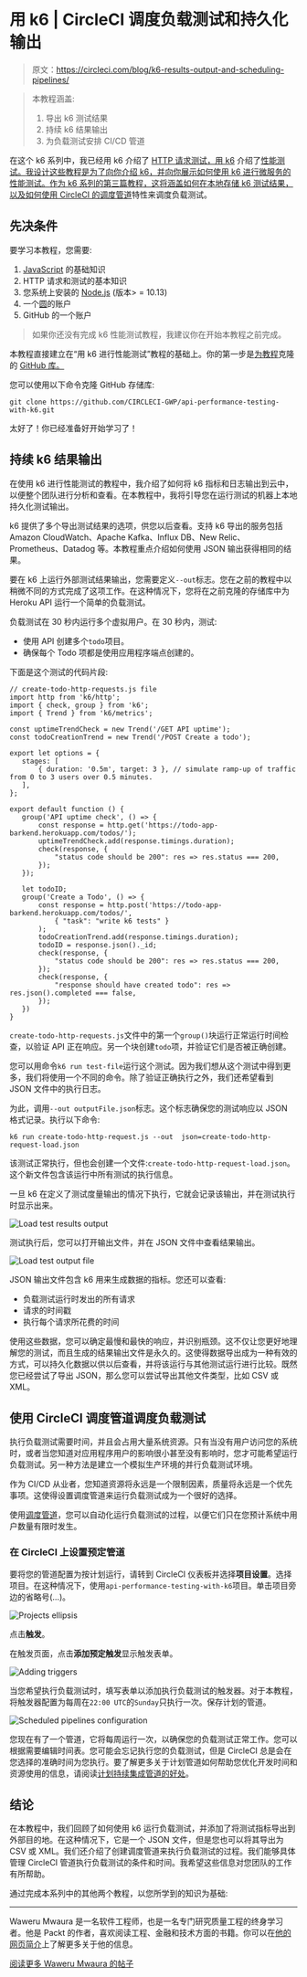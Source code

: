# 用 k6 | CircleCI 调度负载测试和持久化输出

> 原文：<https://circleci.com/blog/k6-results-output-and-scheduling-pipelines/>

> 本教程涵盖:
> 
> 1.  导出 k6 测试结果
> 2.  持续 k6 结果输出
> 3.  为负载测试安排 CI/CD 管道

在这个 k6 系列中，我已经用 k6 介绍了 [HTTP 请求测试，用 k6](https://circleci.com/blog/http-request-testing-with-k6/) 介绍了[性能测试。我设计这些教程是为了向你介绍 k6，并向你展示如何使用 k6 进行微服务的性能测试。作为 k6 系列的第三篇教程，这将涵盖如何在本地存储 k6 测试结果，以及如何使用 CircleCI 的](https://circleci.com/blog/api-performance-testing-with-k6/)[调度管道](https://circleci.com/docs/scheduled-pipelines/)特性来调度负载测试。

## 先决条件

要学习本教程，您需要:

1.  [JavaScript](https://www.JavaScript.com/) 的基础知识
2.  HTTP 请求和测试的基本知识
3.  您系统上安装的 [Node.js](https://nodejs.org) (版本> = 10.13)
4.  一个[圆](https://circleci.com/signup/)的账户
5.  GitHub 的一个账户

> 如果你还没有完成 k6 性能测试教程，我建议你在开始本教程之前完成。

本教程直接建立在“用 k6 进行性能测试”教程的基础上。你的第一步是[为教程](https://docs.github.com/en/repositories/creating-and-managing-repositories/cloning-a-repository)克隆的 [GitHub 库。](https://github.com/CIRCLECI-GWP/api-performance-testing-with-k6)

您可以使用以下命令克隆 GitHub 存储库:

```
git clone https://github.com/CIRCLECI-GWP/api-performance-testing-with-k6.git 
```

太好了！你已经准备好开始学习了！

## 持续 k6 结果输出

在使用 k6 进行性能测试的教程中，我介绍了如何将 k6 指标和日志输出到云中，以便整个团队进行分析和查看。在本教程中，我将引导您在运行测试的机器上本地持久化测试输出。

k6 提供了多个导出测试结果的选项，供您以后查看。支持 k6 导出的服务包括 Amazon CloudWatch、Apache Kafka、Influx DB、New Relic、Prometheus、Datadog 等。本教程重点介绍如何使用 JSON 输出获得相同的结果。

要在 k6 上运行外部测试结果输出，您需要定义`--out`标志。您在之前的教程中以稍微不同的方式完成了这项工作。在这种情况下，您将在之前克隆的存储库中为 Heroku API 运行一个简单的负载测试。

负载测试在 30 秒内运行多个虚拟用户。在 30 秒内，测试:

*   使用 API 创建多个`todo`项目。
*   确保每个 Todo 项都是使用应用程序端点创建的。

下面是这个测试的代码片段:

```
// create-todo-http-requests.js file
import http from 'k6/http';
import { check, group } from 'k6';
import { Trend } from 'k6/metrics';

const uptimeTrendCheck = new Trend('/GET API uptime');
const todoCreationTrend = new Trend('/POST Create a todo');

export let options = {
   stages: [
       { duration: '0.5m', target: 3 }, // simulate ramp-up of traffic from 0 to 3 users over 0.5 minutes.
   ],
};

export default function () {
   group('API uptime check', () => {
       const response = http.get('https://todo-app-barkend.herokuapp.com/todos/');
       uptimeTrendCheck.add(response.timings.duration);
       check(response, {
           "status code should be 200": res => res.status === 200,
       });
   });

   let todoID;
   group('Create a Todo', () => {
       const response = http.post('https://todo-app-barkend.herokuapp.com/todos/',
           { "task": "write k6 tests" }
       );
       todoCreationTrend.add(response.timings.duration);
       todoID = response.json()._id;
       check(response, {
           "status code should be 200": res => res.status === 200,
       });
       check(response, {
           "response should have created todo": res => res.json().completed === false,
       });
   })
} 
```

`create-todo-http-requests.js`文件中的第一个`group()`块运行正常运行时间检查，以验证 API 正在响应。另一个块创建`todo`项，并验证它们是否被正确创建。

您可以用命令`k6 run test-file`运行这个测试。因为我们想从这个测试中得到更多，我们将使用一个不同的命令。除了验证正确执行之外，我们还希望看到 JSON 文件中的执行日志。

为此，调用`--out outputFile.json`标志。这个标志确保您的测试响应以 JSON 格式记录。执行以下命令:

```
k6 run create-todo-http-request.js --out  json=create-todo-http-request-load.json 
```

该测试正常执行，但也会创建一个文件:`create-todo-http-request-load.json`。这个新文件包含该运行中所有测试的执行信息。

一旦 k6 在定义了测试度量输出的情况下执行，它就会记录该输出，并在测试执行时显示出来。

![Load test results output](img/7f25eb0cc5022a54bbcdc9ce52e3e636.png)

测试执行后，您可以打开输出文件，并在 JSON 文件中查看结果输出。

![Load test output file](img/8472cbc3e2bdb4259f791b5b6404093a.png)

JSON 输出文件包含 k6 用来生成数据的指标。您还可以查看:

*   负载测试运行时发出的所有请求
*   请求的时间戳
*   执行每个请求所花费的时间

使用这些数据，您可以确定最慢和最快的响应，并识别瓶颈。这不仅让您更好地理解您的测试，而且生成的结果输出文件是永久的。这使得数据导出成为一种有效的方式，可以持久化数据以供以后查看，并将该运行与其他测试运行进行比较。既然您已经尝试了导出 JSON，那么您可以尝试导出其他文件类型，比如 CSV 或 XML。

## 使用 CircleCI 调度管道调度负载测试

执行负载测试需要时间，并且会占用大量系统资源。只有当没有用户访问您的系统时，或者当您知道对应用程序用户的影响很小甚至没有影响时，您才可能希望运行负载测试。另一种方法是建立一个模拟生产环境的并行负载测试环境。

作为 CI/CD 从业者，您知道资源将永远是一个限制因素，质量将永远是一个优先事项。这使得设置调度管道来运行负载测试成为一个很好的选择。

使用[调度管道](https://circleci.com/blog/using-scheduled-pipelines/)，您可以自动化运行负载测试的过程，以便它们只在您预计系统中用户数量有限时发生。

### 在 CircleCI 上设置预定管道

要将您的管道配置为按计划运行，请转到 CircleCI 仪表板并选择**项目设置**。选择项目。在这种情况下，使用`api-performance-testing-with-k6`项目。单击项目旁边的省略号(…)。

![Projects ellipsis](img/2e23f210667887791038873f6fbfb70c.png)

点击**触发**。

在触发页面，点击**添加预定触发**显示触发表单。

![Adding triggers](img/b7253e3d7cb31e71a44a90b7ce6ad88b.png)

当您希望执行负载测试时，填写表单以添加执行负载测试的触发器。对于本教程，将触发器配置为每周在`22:00 UTC`的`Sunday`只执行一次。保存计划的管道。

![Scheduled pipelines configuration](img/1413b9666777f2023614c391243efabd.png)

您现在有了一个管道，它将每周运行一次，以确保您的负载测试正常工作。您可以根据需要编辑时间表。您可能会忘记执行您的负载测试，但是 CircleCI 总是会在您选择的准确时间为您执行。要了解更多关于计划管道如何帮助您优化开发时间和资源使用的信息，请阅读[计划持续集成管道的好处](https://circleci.com/blog/benefits-of-scheduling-ci-pipelines/)。

## 结论

在本教程中，我们回顾了如何使用 k6 运行负载测试，并添加了将测试指标导出到外部目的地。在这种情况下，它是一个 JSON 文件，但是您也可以将其导出为 CSV 或 XML。我们还介绍了创建调度管道来执行负载测试的过程。我们能够具体管理 CircleCI 管道执行负载测试的条件和时间。我希望这些信息对您团队的工作有所帮助。

通过完成本系列中的其他两个教程，以您所学到的知识为基础:

* * *

Waweru Mwaura 是一名软件工程师，也是一名专门研究质量工程的终身学习者。他是 Packt 的作者，喜欢阅读工程、金融和技术方面的书籍。你可以在[他的网页简介](https://waweruh.github.io/)上了解更多关于他的信息。

[阅读更多 Waweru Mwaura 的帖子](/blog/author/waweru-mwaura/)